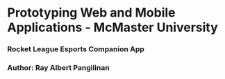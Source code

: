 # Prototyping Web and Mobile Applications - McMaster University

### Rocket League Esports Companion App

### Author: Ray Albert Pangilinan

